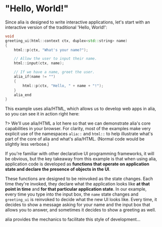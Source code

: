 "Hello, World!"
===============

<script>
    init_alia_demos(['greeting-ui']);
</script>

Since alia is designed to write interactive applications, let's start with an
interactive version of the traditional 'Hello, World!':

```cpp
void
greeting_ui(html::context ctx, duplex<std::string> name)
{
    html::p(ctx, "What's your name?");

    // Allow the user to input their name.
    html::input(ctx, name);

    // If we have a name, greet the user.
    alia_if(name != "")
    {
        html::p(ctx, "Hello, " + name + "!");
    }
    alia_end
}
```

This example uses alia/HTML, which allows us to develop web apps in alia, so
you can see it in action right here:

<div class="demo-panel">
<div id="greeting-ui"></div>
</div>

?> We'll use alia/HTML a lot here so that we can demonstrate alia's core
   capabilities in your browser. For clarity, most of the examples make very
   explicit use of the namespaces `alia::` and `html::` to help illustrate
   what's part of the core of alia and what's alia/HTML. (Normal code would be
   slightly less verbose.)

If you're familiar with other declarative UI programming frameworks, it will be
obvious, but the key takeaway from this example is that when using alia,
application code is developed as **functions that operate on application state
and declare the presence of objects in the UI**.

These functions are designed to be reinvoked as the state changes. Each time
they're invoked, they declare what the application looks like **at that point
in time** and **for that particular application state**. In our example, every
time you type into the input box, the `name` state changes and `greeting_ui` is
reinvoked to decide what the new UI looks like. Every time, it decides to show
a message asking for your name and the input box that allows you to answer, and
sometimes it decides to show a greeting as well.

alia provides the mechanics to facilitate this style of development...
